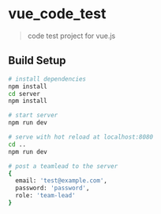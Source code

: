 # vue_code_test

> code test project for vue.js

## Build Setup

``` bash
# install dependencies
npm install
cd server
npm install

# start server
npm run dev

# serve with hot reload at localhost:8080
cd ..
npm run dev

# post a teamlead to the server
{
  email: 'test@example.com',
  password: 'password',
  role: 'team-lead'
}
```
